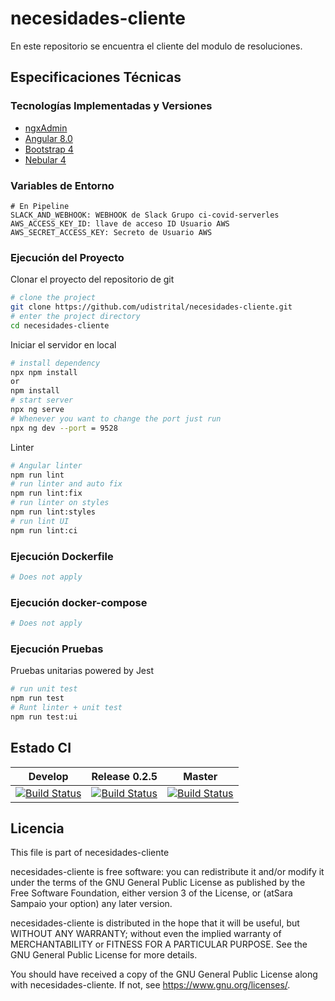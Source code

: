 # necesidades-cliente

En este repositorio se encuentra el cliente del modulo de resoluciones.

## Especificaciones Técnicas

### Tecnologías Implementadas y Versiones
* [ngxAdmin](https://github.com/akveo/ngx-admin)
* [Angular 8.0](https://angular.io/)
* [Bootstrap 4](https://getbootstrap.com/docs/4.5/getting-started/introduction/)
* [Nebular 4](https://akveo.github.io/nebular/4.6.0/)

### Variables de Entorno
```shell
# En Pipeline
SLACK_AND_WEBHOOK: WEBHOOK de Slack Grupo ci-covid-serverles
AWS_ACCESS_KEY_ID: llave de acceso ID Usuario AWS
AWS_SECRET_ACCESS_KEY: Secreto de Usuario AWS
```
### Ejecución del Proyecto

Clonar el proyecto del repositorio de git
```bash
# clone the project
git clone https://github.com/udistrital/necesidades-cliente.git
# enter the project directory
cd necesidades-cliente
```
Iniciar el servidor en local
```bash
# install dependency
npx npm install
or
npm install
# start server
npx ng serve
# Whenever you want to change the port just run
npx ng dev --port = 9528
```

Linter
```bash
# Angular linter
npm run lint
# run linter and auto fix
npm run lint:fix
# run linter on styles
npm run lint:styles
# run lint UI
npm run lint:ci
```

### Ejecución Dockerfile
```bash
# Does not apply
```
### Ejecución docker-compose
```bash
# Does not apply
```
### Ejecución Pruebas

Pruebas unitarias powered by Jest
```bash
# run unit test
npm run test
# Runt linter + unit test
npm run test:ui
```

## Estado CI

| Develop | Release 0.2.5 | Master |
| -- | -- | -- |
| [![Build Status](https://hubci.portaloas.udistrital.edu.co/api/badges/udistrital/necesidades_cliente/status.svg?ref=refs/heads/develop)](https://hubci.portaloas.udistrital.edu.co/udistrital/necesidades_cliente) | [![Build Status](https://hubci.portaloas.udistrital.edu.co/api/badges/udistrital/necesidades_cliente/status.svg?ref=refs/heads/release/0.2.5)](https://hubci.portaloas.udistrital.edu.co/udistrital/necesidades_cliente) | [![Build Status](https://hubci.portaloas.udistrital.edu.co/api/badges/udistrital/necesidades_cliente/status.svg)](https://hubci.portaloas.udistrital.edu.co/udistrital/necesidades_cliente) |

## Licencia

This file is part of necesidades-cliente

necesidades-cliente is free software: you can redistribute it and/or modify it under the terms of the GNU General Public License as published by the Free Software Foundation, either version 3 of the License, or (atSara Sampaio your option) any later version.

necesidades-cliente is distributed in the hope that it will be useful, but WITHOUT ANY WARRANTY; without even the implied warranty of MERCHANTABILITY or FITNESS FOR A PARTICULAR PURPOSE. See the GNU General Public License for more details.

You should have received a copy of the GNU General Public License along with necesidades-cliente. If not, see https://www.gnu.org/licenses/.
